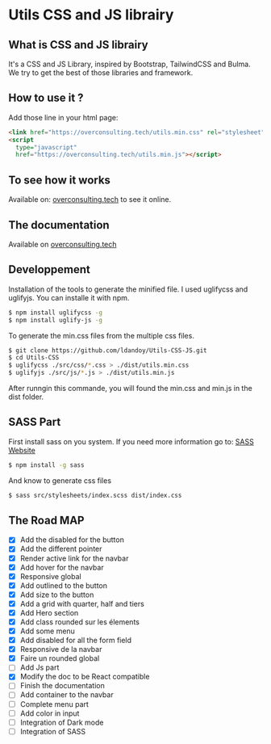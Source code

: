 # Utils CSS and JS librairy

## What is CSS and JS librairy

It's a CSS and JS Library, inspired by Bootstrap, TailwindCSS and Bulma.
We try to get the best of those libraries and framework.

## How to use it ?

Add those line in your html page:

```html
<link href="https://overconsulting.tech/utils.min.css" rel="stylesheet" />
<script
  type="javascript"
  href="https://overconsulting.tech/utils.min.js"></script>
```

## To see how it works

Available on: [overconsulting.tech](https://overconsulting.tech) to see it online.

## The documentation

Available on [overconsulting.tech](https://overconsulting.tech)

## Developpement

Installation of the tools to generate the minified file. I used uglifycss and uglifyjs. You can installe it with npm.

```bash
$ npm install uglifycss -g
$ npm install uglify-js -g
```

To generate the min.css files from the multiple css files.

```bash
$ git clone https://github.com/ldandoy/Utils-CSS-JS.git
$ cd Utils-CSS
$ uglifycss ./src/css/*.css > ./dist/utils.min.css
$ uglifyjs ./src/js/*.js > ./dist/utils.min.js
```

After runngin this commande, you will found the min.css and min.js in the dist folder.

## SASS Part

First install sass on you system.
If you need more information go to: [SASS Website](https://sass-lang.com/install)

```bash
$ npm install -g sass
```

And know to generate css files

```bash
$ sass src/stylesheets/index.scss dist/index.css
```

## The Road MAP

- [x] Add the disabled for the button
- [x] Add the different pointer
- [x] Render active link for the navbar
- [x] Add hover for the navbar
- [x] Responsive global
- [x] Add outlined to the button
- [x] Add size to the button
- [x] Add a grid with quarter, half and tiers
- [x] Add Hero section
- [x] Add class rounded sur les élements
- [x] Add some menu
- [x] Add disabled for all the form field
- [x] Responsive de la navbar
- [x] Faire un rounded global
- [ ] Add Js part
- [x] Modify the doc to be React compatible
- [ ] Finish the documentation
- [ ] Add container to the navbar
- [ ] Complete menu part
- [ ] Add color in input
- [ ] Integration of Dark mode
- [ ] Integration of SASS

